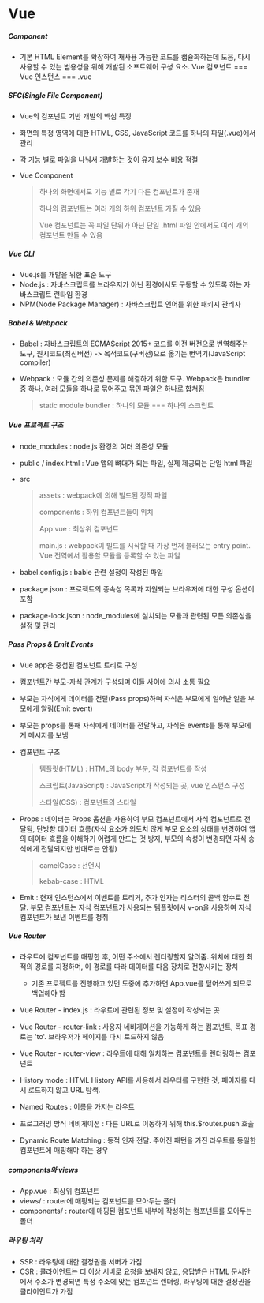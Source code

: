 # Vue

##### Component

- 기본 HTML Element를 확장하여 재사용 가능한 코드를 캡슐화하는데 도움, 다시 사용할 수 있는 범용성을 위해 개발된 소프트웨어 구성 요소. Vue 컴포넌트 === Vue 인스턴스 === .vue

##### SFC(Single File Component)

- Vue의 컴포넌트 기반 개발의 핵심 특징

- 화면의 특정 영역에 대한 HTML, CSS, JavaScript 코드를 하나의 파일(.vue)에서 관리

- 각 기능 별로 파일을 나눠서 개발하는 것이 유지 보수 비용 적절

- Vue Component
  
  > 하나의 화면에서도 기능 별로 각기 다른 컴포넌트가 존재
  >
  > 하나의 컴포넌트는 여러 개의 하위 컴포넌트 가질 수 있음
  >
  > Vue 컴포넌트는 꼭 파일 단위가 아닌 단일 .html 파일 안에서도 여러 개의 컴포넌트 만들 수 있음

##### Vue CLI

- Vue.js를 개발을 위한 표준 도구
- Node.js : 자바스크립트를 브라우저가 아닌 환경에서도 구동할 수 있도록 하는 자바스크립트 런타임 환경
- NPM(Node Package Manager) : 자바스크립트 언어를 위한 패키지 관리자

##### Babel & Webpack

- Babel : 자바스크립트의 ECMAScript 2015+ 코드를 이전 버전으로 번역해주는 도구, 원시코드(최신버전) -> 목적코드(구버전)으로 옮기는 번역기(JavaScript compiler)

- Webpack : 모듈 간의 의존성 문제를 해결하기 위한 도구. Webpack은 bundler 중 하나. 여러 모듈을 하나로 묶어주고 묶인 파일은 하나로 합쳐짐
  
  > static module bundler : 하나의 모듈 === 하나의 스크립트

##### Vue 프로젝트 구조

- node_modules : node.js 환경의 여러 의존성 모듈

- public / index.html : Vue 앱의 뼈대가 되는 파일, 실제 제공되는 단일 html 파일

- src
  
  > assets : webpack에 의해 빌드된 정적 파일
  >
  > components : 하위 컴포넌트들이 위치
  >
  > App.vue : 최상위 컴포넌트
  >
  > main.js : webpack이 빌드를 시작할 때 가장 먼저 불러오는 entry point. Vue 전역에서 활용할 모듈을 등록할 수 있는 파일
  
- babel.config.js : bable 관련 설정이 작성된 파일

- package.json : 프로젝트의 종속성 목록과 지원되는 브라우저에 대한 구성 옵션이 포함

- package-lock.json : node_modules에 설치되는 모듈과 관련된 모든 의존성을 설정 및 관리

##### Pass Props & Emit Events

- Vue app은 중첩된 컴포넌트 트리로 구성

- 컴포넌트간 부모-자식 관계가 구성되며 이들 사이에 의사 소통 필요

- 부모는 자식에게 데이터를 전달(Pass props)하며 자식은 부모에게 일어난 일을 부모에게 알림(Emit event)

- 부모는 props를 통해 자식에게 데이터를 전달하고, 자식은 events를 통해 부모에게 메시지를 보냄

- 컴포넌트 구조
  
  > 템플릿(HTML) : HTML의 body 부분, 각 컴포넌트를 작성
  >
  > 스크립트(JavaScript) : JavaScript가 작성되는 곳, vue 인스턴스 구성
  >
  > 스타일(CSS) : 컴포넌트의 스타일

- Props : 데이터는 Props 옵션을 사용하여 부모 컴포넌트에서 자식 컴포넌트로 전달됨, 단방향 데이터 흐름(자식 요소가 의도치 않게 부모 요소의 상태를 변경하여 앱의 데이터 흐름을 이해하기 어렵게 만드는 것 방지, 부모의 속성이 변경되면 자식 송석에게 전달되지만 반대로는 안됨)

  > camelCase : 선언시
  >
  > kebab-case : HTML

- Emit : 현재 인스턴스에서 이벤트를 트리거, 추가 인자는 리스터의 콜백 함수로 전달. 부모 컴포넌트는 자식 컴포넌트가 사용되는 템플릿에서 v-on을 사용하여 자식 컴포넌트가 보낸 이벤트를 청취

##### Vue Router

- 라우트에 컴포넌트를 매핑한 후, 어떤 주소에서 렌더링할지 알려줌. 위치에 대한 최적의 경로를 지정하며, 이 경로를 따라 데이터를 다음 장치로 전향시키는 장치

  - 기존 프로젝트를 진행하고 있던 도중에 추가하면 App.vue를 덮어쓰게 되므로 백업해야 함

- Vue Router - index.js : 라우트에 관련된 정보 및 설정이 작성되는 곳

- Vue Router - router-link : 사용자 네비게이션을 가능하게 하는 컴포넌트, 목표 경로는 'to'. 브라우저가 페이지를 다시 로드하지 않음

- Vue Router - router-view : 라우트에 대해 일치하는 컴포넌트를 렌더링하는 컴포넌트

- History mode : HTML History API를 사용해서 라우터를 구현한 것, 페이지를 다시 로드하지 않고 URL 탐색.

- Named Routes : 이름을 가지는 라우트

- 프로그래밍 방식 네비게이션 : 다른 URL로 이동하기 위해 this.$router.push 호출

- Dynamic Route Matching : 동적 인자 전달. 주어진 패턴을 가진 라우트를 동일한 컴포넌트에 매핑해야 하는 경우


##### components와 views

- App.vue : 최상위 컴포넌트
- views/ : router에 매핑되는 컴포넌트를 모아두는 폴더
- components/ : router에 매핑된 컴포넌트 내부에 작성하는 컴포넌트를 모아두는 폴더

##### 라우팅 처리

- SSR : 라우팅에 대한 결정권을 서버가 가짐
- CSR : 클라이언트는 더 이상 서버로 요청을 보내지 않고, 응답받은 HTML 문서안에서 주소가 변경되면 특정 주소에 맞는 컴포넌트 렌더링, 라우팅에 대한 결정권을 클라이언트가 가짐